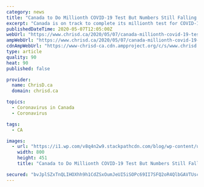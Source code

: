 ```yaml
---
category: news
title: "Canada to Do Millionth COVID-19 Test But Numbers Still Falling Short"
excerpt: "Canada is on track to complete its millionth test for COVID-19 sometime in the next 24 hours but is still falling far short of the number of daily tests the country's chief public health officer said last month should soon be possible."
publishedDateTime: 2020-05-07T12:05:00Z
webUrl: "https://www.chrisd.ca/2020/05/07/canada-millionth-covid-19-test/"
ampWebUrl: "https://www.chrisd.ca/2020/05/07/canada-millionth-covid-19-test/amp/"
cdnAmpWebUrl: "https://www-chrisd-ca.cdn.ampproject.org/c/s/www.chrisd.ca/2020/05/07/canada-millionth-covid-19-test/amp/"
type: article
quality: 90
heat: 90
published: false

provider:
  name: ChrisD.ca
  domain: chrisd.ca

topics:
  - Coronavirus in Canada
  - Coronavirus

tags:
  - CA

images:
  - url: "https://i1.wp.com/v8q4n2w9.stackpathcdn.com/blog/wp-content/uploads/2020/05/theresa-tam.jpg?fit=800%2C451&#038;ssl=1"
    width: 800
    height: 451
    title: "Canada to Do Millionth COVID-19 Test But Numbers Still Falling Short"

secured: "bvJplSZxTnQLIHOXhh9h1CdZSxOumJeUI5iSOPc69II7SFQ2oR4QlbGAVTUsc+w7rbrTmjAmF9PPzXQ0uxEE0wALfkyTTpum/onCDmuUBfe/SEh3oh4qRYc72qzJQolnitqPCSdVZwFWBRUBqbsJCrvCi0lMpsy78tBhcb6V6ygIe5Au0Mxv6ezkQnKGqd19TMKu+Yt54SYwzc8syD+J8U9vFYC5EwfpYp1RSZiYdmGEyRF4WkQewd07ycG24M8W1HBSzCyK5qATEBkAVQkWhC6Zz0YGPmqcFELeBLY4I8plfziJGq6z513t/LBjCRuhdbKZwsCIBy1FTV9K6uWdrGwWi3SH0xEJ7dRfn7DSxySDXNFbskB6KjxTdc3BGMrej9P2hpNJaEUsn3eN4qpFNMrSR3JimD2OlCxvd/kpMIdaQF4OCMo0HmZWtrVF2KrMxTpuuOqdG6c3xu+wKEjt4ADc++ekwNuqErVeXtkzJzc=;ym1POfgz/sNnduhtLkbL9A=="
---
```


